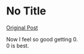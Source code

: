 # No Title

[Original Post](https://discourse.onlinedegree.iitm.ac.in/t/171141/457)

<p>Now I feel so good getting 0.<br>
0 is best.</p>